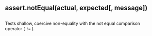 ## assert.notEqual(actual, expected\[, message\])

## 

Tests shallow, coercive non-equality with the not equal comparison operator ( `!=` ).